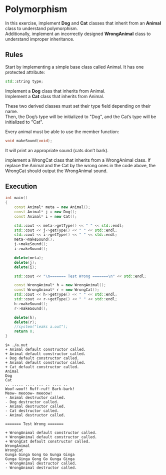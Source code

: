 #  Polymorphism
In this exercise, implement **Dog** and **Cat** classes that inherit from an **Animal** class to understand polymorphism.   
Additionally, implement an incorrectly designed **WrongAnimal** class to understand improper inheritance.

## Rules
Start by implementing a simple base class called Animal. It has one protected attribute:   
```cpp
std::string type;
```

Implement a **Dog** class that inherits from Animal.   
Implement a **Cat** class that inherits from Animal.   

These two derived classes must set their type field depending on their name.   
Then, the Dog’s type will be initialized to "Dog", and the Cat’s type will be initialized to "Cat".

Every animal must be able to use the member function:
```cpp
void makeSound(void);
```
It will print an appropriate sound (cats don’t bark).

implement a WrongCat class that inherits from a WrongAnimal class. 
If replace the Animal and the Cat by the wrong ones in the code above, the WrongCat should output the WrongAnimal sound.

## Execution
```cpp
int main()
{
	const Animal* meta = new Animal();
	const Animal* j = new Dog();
	const Animal* i = new Cat();

	std::cout << meta->getType() << " " << std::endl;
	std::cout << j->getType() << " " << std::endl;
	std::cout << i->getType() << " " << std::endl;
	meta->makeSound();
	j->makeSound();
	i->makeSound();

	delete(meta);
	delete(j);
	delete(i);

	std::cout << "\n======= Test Wrong =======\n" << std::endl;

	const WrongAnimal* h = new WrongAnimal();
	const WrongAnimal* r = new WrongCat();
	std::cout << h->getType() << " " << std::endl;
	std::cout << r->getType() << " " << std::endl;
	h->makeSound();
	r->makeSound();

	delete(h);
	delete(r);
	//system("leaks a.out");
	return 0;
}
```
```
$> ./a.out
+ Animal default constructor called.
+ Animal default constructor called.
+ Dog default constructor called.
+ Animal default constructor called.
+ Cat default constructor called.
Animal
Dog
Cat
.. ..... .... ... .. .... ..
Woof-woof! Ruff-ruf! Bark-bark!
Meow~ meooow~ meeoow!
- Animal destructor called.
- Dog destructor called.
- Animal destructor called.
- Cat destructor called.
- Animal destructor called.

======= Test Wrong =======

+ WrongAnimal default constructor called.
+ WrongAnimal default constructor called.
+ WrongCat default constructor called.
WrongAnimal
WrongCat
Gunga Ginga Gong Go Gunga Ginga
Gunga Ginga Gong Go Gunga Ginga
- WrongAnimal destructor called.
- WrongAnimal destructor called.
```
